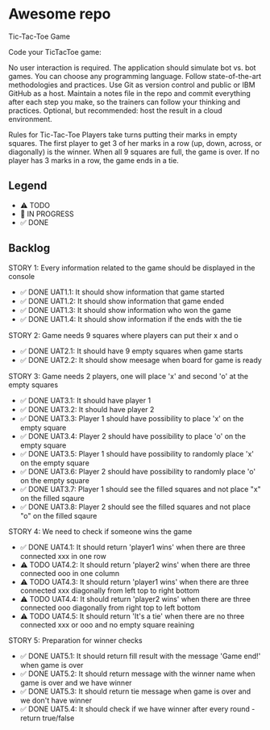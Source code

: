 # Awesome repo

Tic-Tac-Toe Game

Code your TicTacToe game:

No user interaction is required.
The application should simulate bot vs. bot games.
You can choose any programming language.
Follow state-of-the-art methodologies and practices.
Use Git as version control and public or IBM GitHub as a host.
Maintain a notes file in the repo and commit everything after each step you make, so the trainers can follow your thinking and practices.
Optional, but recommended: host the result in a cloud environment.

Rules for Tic-Tac-Toe
Players take turns putting their marks in empty squares. The first player to get 3 of her marks in a row (up, down, across, or diagonally) is the winner. When all 9 squares are full, the game is over. If no player has 3 marks in a row, the game ends in a tie.



## Legend
- ⚠ TODO
- 🚧 IN PROGRESS
- ✅ DONE

## Backlog

STORY 1: Every information related to the game should be displayed in the console
- ✅ DONE UAT1.1: It should show information that game started
- ✅ DONE UAT1.2: It should show information that game ended
- ✅ DONE UAT1.3: It should show information who won the game
- ✅ DONE UAT1.4: It should show information if the ends with the tie

STORY 2: Game needs 9 squares where players can put their x and o
- ✅ DONE UAT2.1: It should have 9 empty squares when game starts
- ✅ DONE UAT2.2: It should show meesage when board for game is ready

STORY 3: Game needs 2 players, one will place 'x' and second 'o' at the empty squares 
- ✅ DONE UAT3.1: It should have player 1
- ✅ DONE UAT3.2: It should have player 2
- ✅ DONE UAT3.3: Player 1 should have possibility to place 'x' on the empty square
- ✅ DONE UAT3.4: Player 2 should have possibility to place 'o' on the empty square
- ✅ DONE UAT3.5: Player 1 should have possibility to randomly place 'x' on the empty square
- ✅ DONE UAT3.6: Player 2 should have possibility to randomly place 'o' on the empty square
- ✅ DONE UAT3.7: Player 1 should see the filled squares and not place "x" on the filled sqaure
- ✅ DONE UAT3.8: Player 2 should see the filled squares and not place "o" on the filled sqaure

STORY 4: We need to check if someone wins the game
- ✅ DONE UAT4.1: It should return 'player1 wins' when there are three connected xxx in one row
- ⚠ TODO UAT4.2: It should return 'player2 wins' when there are three connected ooo in one column
- ⚠ TODO UAT4.3: It should return 'player1 wins' when there are three connected xxx diagonally from left top to right bottom
- ⚠ TODO UAT4.4: It should return 'player2 wins' when there are three connected ooo diagonally from right top to left bottom
- ⚠ TODO UAT4.5: It should return 'It's a tie' when there are no three connected xxx or ooo and no empty square reaining

STORY 5: Preparation for winner checks
- ✅ DONE UAT5.1: It should return fill result with the message 'Game end!' when game is over
- ✅ DONE UAT5.2: It should return message with the winner name when game is over and we have winner
- ✅ DONE UAT5.3: It should return tie message when game is over and we don't have winner
- ✅ DONE UAT5.4: It should check if we have winner after every round - return true/false